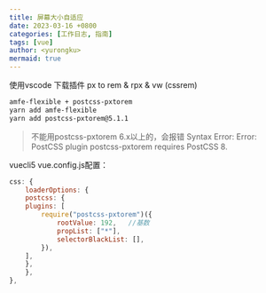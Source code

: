 ```yaml
---
title: 屏幕大小自适应
date: 2023-03-16 +0800
categories: [工作日志, 指南]
tags: [vue]
author: <yurongku>  
mermaid: true
---
```


使用vscode 下载插件 px to rem & rpx & vw (cssrem)

```bash
amfe-flexible + postcss-pxtorem
yarn add amfe-flexible
yarn add postcss-pxtorem@5.1.1  

```
> 不能用postcss-pxtorem 6.x以上的，会报错
> Syntax Error: Error: PostCSS plugin postcss-pxtorem requires PostCSS 8.

vuecli5 vue.config.js配置：
```js
css: {
    loaderOptions: {
    postcss: {
    plugins: [
        require("postcss-pxtorem")({
            rootValue: 192,   //基数
            propList: ["*"],
            selectorBlackList: [],
        }),
    ],
    },
    },
},

```